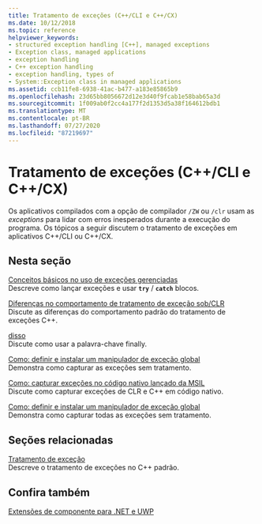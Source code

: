 ```yaml
---
title: Tratamento de exceções (C++/CLI e C++/CX)
ms.date: 10/12/2018
ms.topic: reference
helpviewer_keywords:
- structured exception handling [C++], managed exceptions
- Exception class, managed applications
- exception handling
- C++ exception handling
- exception handling, types of
- System::Exception class in managed applications
ms.assetid: ccb11fe8-6938-41ac-b477-a183e85865b9
ms.openlocfilehash: 23d65bb8056672d12e3d40f9fcab1e58bab65a3d
ms.sourcegitcommit: 1f009ab0f2cc4a177f2d1353d5a38f164612bdb1
ms.translationtype: MT
ms.contentlocale: pt-BR
ms.lasthandoff: 07/27/2020
ms.locfileid: "87219697"
---
```

# <a name="exception-handling--ccli-and-ccx"></a>Tratamento de exceções (C++/CLI e C++/CX)

Os aplicativos compilados com a opção de compilador `/ZW` ou `/clr` usam as *exceptions* para lidar com erros inesperados durante a execução do programa. Os tópicos a seguir discutem o tratamento de exceções em aplicativos C++/CLI ou C++/CX.

## <a name="in-this-section"></a>Nesta seção

[Conceitos básicos no uso de exceções gerenciadas](../dotnet/basic-concepts-in-using-managed-exceptions.md)<br/>
Descreve como lançar exceções e usar **`try`** / **`catch`** blocos.

[Diferenças no comportamento de tratamento de exceção sob/CLR](../dotnet/differences-in-exception-handling-behavior-under-clr.md)<br/>
Discute as diferenças do comportamento padrão do tratamento de exceções C++.

[disso](../dotnet/finally.md)<br/>
Discute como usar a palavra-chave finally.

[Como: definir e instalar um manipulador de exceção global](../dotnet/how-to-define-and-install-a-global-exception-handler.md)<br/>
Demonstra como capturar as exceções sem tratamento.

[Como: capturar exceções no código nativo lançado da MSIL](../dotnet/how-to-catch-exceptions-in-native-code-thrown-from-msil.md)<br/>
Discute como capturar exceções de CLR e C++ em código nativo.

[Como: definir e instalar um manipulador de exceção global](../dotnet/how-to-define-and-install-a-global-exception-handler.md)<br/>
Demonstra como capturar todas as exceções sem tratamento.

## <a name="related-sections"></a>Seções relacionadas

[Tratamento de exceção](../cpp/exception-handling-in-visual-cpp.md)<br/>
Descreve o tratamento de exceções no C++ padrão.

## <a name="see-also"></a>Confira também

[Extensões de componente para .NET e UWP](component-extensions-for-runtime-platforms.md)
